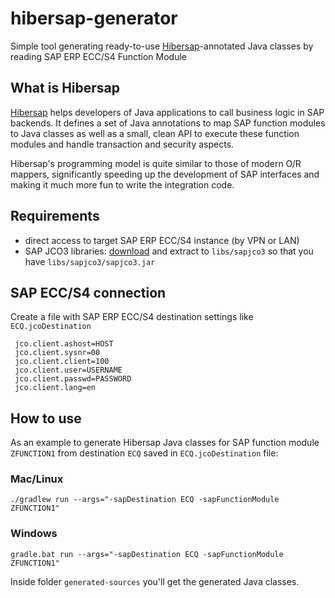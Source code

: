 # hibersap-generator
Simple tool generating ready-to-use [Hibersap](https://hibersap.org/)-annotated Java classes by reading SAP ERP ECC/S4 Function Module

## What is Hibersap
[Hibersap](https://hibersap.org/) helps developers of Java applications to call business logic in SAP backends. It defines a set of Java annotations to map SAP function modules to Java classes as well as a small, clean API to execute these function modules and handle transaction and security aspects.

Hibersap's programming model is quite similar to those of modern O/R mappers, significantly speeding up the development of SAP interfaces and making it much more fun to write the integration code.

## Requirements
* direct access to target SAP ERP ECC/S4 instance (by VPN or LAN)
* SAP JCO3 libraries: [download](https://support.sap.com/en/product/connectors/jco.html) and extract to `libs/sapjco3` so that you have `libs/sapjco3/sapjco3.jar`

## SAP ECC/S4 connection
Create a file with SAP ERP ECC/S4 destination settings like `ECQ.jcoDestination`

     jco.client.ashost=HOST
     jco.client.sysnr=00
     jco.client.client=100
     jco.client.user=USERNAME
     jco.client.passwd=PASSWORD
     jco.client.lang=en

## How to use
As an example to generate Hibersap Java classes for SAP function module `ZFUNCTION1` from destination `ECQ` saved in `ECQ.jcoDestination` file:

### Mac/Linux

    ./gradlew run --args="-sapDestination ECQ -sapFunctionModule ZFUNCTION1"    

### Windows

    gradle.bat run --args="-sapDestination ECQ -sapFunctionModule ZFUNCTION1"    

Inside folder `generated-sources` you'll get the generated Java classes.

